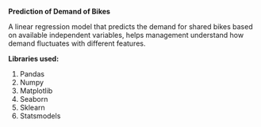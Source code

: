 **Prediction of Demand of Bikes**

A linear regression model that predicts the demand for shared bikes based on available independent variables, helps management understand how demand fluctuates with different features.

**Libraries used:**
1. Pandas
2. Numpy
3. Matplotlib
4. Seaborn
5. Sklearn
6. Statsmodels


